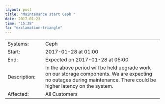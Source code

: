 ```yaml
---
layout: post
title: "Maintenance start Ceph "
date: 2017-01-23
time: "15:38"
fa: "exclamation-triangle"
---
```


|                   |   |                                                                      |
|-------------------|---|----------------------------------------------------------------------|
| Systems:          |   | Ceph				       |
| Start:            |   | 2017-01-28 at 01:00                                                  | 
| End:              |   | Expected on 2017-01-28 at 05:00                                  |    
| Description:      |   | In the above period will be held upgrade work on our storage components. We are expecting no outages during maintenance. There could be higher latency on the system.|
| Affected:         |   | All Customers                                                  |
